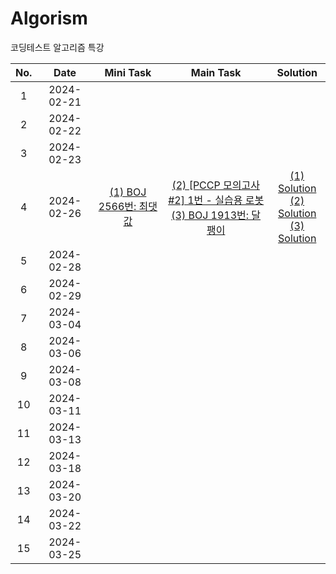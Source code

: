 # Algorism
코딩테스트 알고리즘 특강

| No. | Date | Mini Task | Main Task | Solution |
|:---:|:---:|:---:|:---:|:---:|
| 1 | 2024-02-21 | | | |
| 2 | 2024-02-22 | | | |
| 3 | 2024-02-23 | | | |
| 4 | 2024-02-26 | [ (1) BOJ 2566번: 최댓값](https://www.acmicpc.net/problem/2566) | [ (2) [PCCP 모의고사 #2] 1번 - 실습용 로봇](https://school.programmers.co.kr/learn/courses/20848/lessons/255904?language=java) <br> [ (3) BOJ 1913번: 달팽이](https://www.acmicpc.net/problem/1913) | [(1) Solution]() <br> [(2) Solution](https://github.com/Eumnya415/Algorism/blob/main/2024-02-28/PCCP_01.java) <br> [(3) Solution](https://github.com/Eumnya415/Algorism/blob/main/2024-02-28/BOJ_1913.java) |
| 5 | 2024-02-28 | | | |
| 6 | 2024-02-29 | | | |
| 7 | 2024-03-04 | | | |
| 8 | 2024-03-06 | | | |
| 9 | 2024-03-08 | | | |
| 10 | 2024-03-11 | | | |
| 11 | 2024-03-13 | | | |
| 12 | 2024-03-18 | | | |
| 13 | 2024-03-20 | | | |
| 14 | 2024-03-22 | | | |
| 15 | 2024-03-25 | | | |
